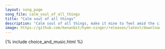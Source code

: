 ```yaml
---
layout: song_page
song_file: calm_soul_of_all_things
title: "Calm soul of all things"
description: "Calm soul of all things, make it mine to feel amid the city's jar, that there abides a peace of thine I did not make, and cannot mar.  The will to nei... theist 4part acapella 2verse musicbyother textbyother"
image: https://github.com/kenanbit/hymn-singer/releases/latest/download/calm_soul_of_all_things-trad.png
---
```


{% include choice_and_music.html %}